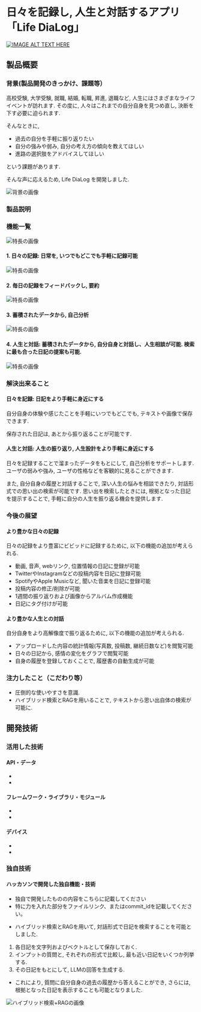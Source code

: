 # 日々を記録し, 人生と対話するアプリ 「Life DiaLog」

[![IMAGE ALT TEXT HERE](https://jphacks.com/wp-content/uploads/2024/07/JPHACKS2024_ogp.jpg)](https://www.youtube.com/watch?v=DZXUkEj-CSI)

## 製品概要
### 背景(製品開発のきっかけ、課題等）
高校受験, 大学受験, 就職, 結婚, 転職, 昇進, 退職など, 人生にはさまざまなライフイベントが訪れます. その度に, 人々はこれまでの自分自身を見つめ直し, 決断を下す必要に迫られます.  

そんなときに,

- 過去の自分を手軽に振り返りたい
- 自分の強みや弱み, 自分の考え方の傾向を教えてほしい
- 進路の選択肢をアドバイスしてほしい

という課題があります.


そんな声に応えるため, Life DiaLog を開発しました.

![背景の画像](./readme_src/background.jpg)

### 製品説明
### 機能一覧
![特長の画像](./readme_src/function.jpg)

#### 1. 日々の記録: 日常を, いつでもどこでも手軽に記録可能

![特長の画像](./readme_src/function1.jpg)

#### 2. 毎日の記録をフィードバックし, 要約

![特長の画像](./readme_src/function2.jpg)

#### 3. 蓄積されたデータから, 自己分析

![特長の画像](./readme_src/function3.jpg)

#### 4. 人生と対話: 蓄積されたデータから, 自分自身と対話し、人生相談が可能. 検索に最も合った日記の提案も可能.

![特長の画像](./readme_src/function4.jpg)



### 解決出来ること
#### 日々を記録: 日記をより手軽に身近にする
自分自身の体験や感じたことを手軽にいつでもどこでも, テキストや画像で保存できます. 

保存された日記は, あとから振り返ることが可能です.


#### 人生と対話: 人生の振り返り, 人生設計をより手軽に身近にする
日々を記録することで溜まったデータをもとにして, 自己分析をサポートします. ユーザの弱みや強み, ユーザの性格などを客観的に見ることができます.

また, 自分自身の履歴と対話することで, 深い人生の悩みを相談できたり, 対話形式での思い出の検索が可能です. 思い出を検索したときには, 根拠となった日記を提示することで, 手軽に自分の人生を振り返る機会を提供します.

### 今後の展望
#### より豊かな日々の記録
日々の記録をより豊富にビビッドに記録するために, 以下の機能の追加が考えられる.

- 動画, 音声, webリンク, 位置情報の日記に登録が可能
- TwitterやInstagramなどの投稿内容を日記に登録可能
- SpotifyやApple Musicなど, 聞いた音楽を日記に登録可能
- 投稿内容の修正/削除が可能
- 1週間の振り返りおよび画像からアルバム作成機能
- 日記にタグ付けが可能

#### より豊かな人生との対話
自分自身をより高解像度で振り返るために, 以下の機能の追加が考えられる.

- アップロードした内容の統計情報(写真数, 投稿数, 継続日数など)を閲覧可能
- 日々の日記から, 感情の変化をグラフで閲覧可能
- 自身の履歴を登録しておくことで, 履歴書の自動生成が可能

### 注力したこと（こだわり等）
* 圧倒的な使いやすさを意識.
* ハイブリッド検索とRAGを用いることで, テキストから思い出自体の検索が可能に.


## 開発技術
### 活用した技術
#### API・データ
* 
* 

#### フレームワーク・ライブラリ・モジュール
* 
* 

#### デバイス
* 
* 

### 独自技術
#### ハッカソンで開発した独自機能・技術
* 独自で開発したものの内容をこちらに記載してください
* 特に力を入れた部分をファイルリンク、またはcommit_idを記載してください。



- ハイブリッド検索とRAGを用いて, 対話形式で日記を検索することを可能としました.

1. 各日記を文字列およびベクトルとして保存しておく.
2. インプットの質問と, それぞれの形式で比較し, 最も近い日記をいくつか列挙する.
3. その日記をもとにして, LLMの回答を生成する.


- これにより, 質問に自分自身の過去の履歴から答えることができ, さらには, 根拠となった日記を表示することも可能となりました.


![ハイブリッド検索+RAGの画像](./readme_src/ai_search.jpg)
